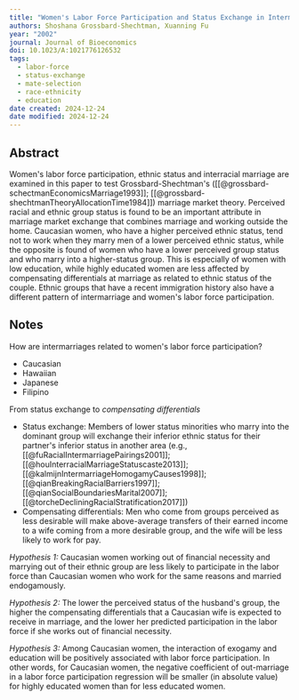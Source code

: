 ```yaml
---
title: "Women's Labor Force Participation and Status Exchange in Intermarriage: A Model and Evidence for Hawaii"
authors: Shoshana Grossbard-Shechtman, Xuanning Fu
year: "2002"
journal: Journal of Bioeconomics
doi: 10.1023/A:1021776126532
tags:
  - labor-force
  - status-exchange
  - mate-selection
  - race-ethnicity
  - education
date created: 2024-12-24
date modified: 2024-12-24
---
```


## Abstract

Women's labor force participation, ethnic status and interracial marriage are examined in this paper to test Grossbard-Shechtman's ([[@grossbard-schectmanEconomicsMarriage1993]]; [[@grossbard-shechtmanTheoryAllocationTime1984]]) marriage market theory. Perceived racial and ethnic group status is found to be an important attribute in marriage market exchange that combines marriage and working outside the home. Caucasian women, who have a higher perceived ethnic status, tend not to work when they marry men of a lower perceived ethnic status, while the opposite is found of women who have a lower perceived group status and who marry into a higher-status group. This is especially of women with low education, while highly educated women are less affected by compensating differentials at marriage as related to ethnic status of the couple. Ethnic groups that have a recent immigration history also have a different pattern of intermarriage and women's labor force participation.

## Notes

How are intermarriages related to women's labor force participation?

- Caucasian
- Hawaiian
- Japanese
- Filipino

From status exchange to *compensating differentials*

- Status exchange: Members of lower status minorities who marry into the dominant group will exchange their inferior ethnic status for their partner's inferior status in another area (e.g., [[@fuRacialIntermarriagePairings2001]]; [[@houInterracialMarriageStatuscaste2013]]; [[@kalmijnIntermarriageHomogamyCauses1998]]; [[@qianBreakingRacialBarriers1997]]; [[@qianSocialBoundariesMarital2007]]; [[@torcheDecliningRacialStratification2017]])
- Compensating differentials: Men who come from groups perceived as less desirable will make above-average transfers of their earned income to a wife coming from a more desirable group, and the wife will be less likely to work for pay.

*Hypothesis 1:* Caucasian women working out of financial necessity and marrying out of their ethnic group are less likely to participate in the labor force than Caucasian women who work for the same reasons and married endogamously.

*Hypothesis 2:* The lower the perceived status of the husband's group, the higher the compensating differentials that a Caucasian wife is expected to receive in marriage, and the lower her predicted participation in the labor force if she works out of financial necessity.

*Hypothesis 3:* Among Caucasian women, the interaction of exogamy and education will be positively associated with labor force participation. In other words, for Caucasian women, the negative coefficient of out-marriage in a labor force participation regression will be smaller (in absolute value) for highly educated women than for less educated women.
